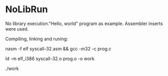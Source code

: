 # NoLibRun
No library execution."Hello, world" program as example. Assembler inserts were used.


Compiling, linking and runing:

nasm -f elf syscall-32.asm && gcc -m32 -c prog.c

ld -m elf_i386 syscall-32.o prog.o -o work

./work
